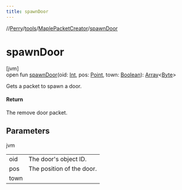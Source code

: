 ```yaml
---
title: spawnDoor
---
```

//[Perry](../../../index.html)/[tools](../index.html)/[MaplePacketCreator](index.html)/[spawnDoor](spawn-door.html)



# spawnDoor



[jvm]\
open fun [spawnDoor](spawn-door.html)(oid: [Int](https://kotlinlang.org/api/latest/jvm/stdlib/kotlin/-int/index.html), pos: [Point](https://docs.oracle.com/javase/8/docs/api/java/awt/Point.html), town: [Boolean](https://kotlinlang.org/api/latest/jvm/stdlib/kotlin/-boolean/index.html)): [Array](https://kotlinlang.org/api/latest/jvm/stdlib/kotlin/-array/index.html)<[Byte](https://kotlinlang.org/api/latest/jvm/stdlib/kotlin/-byte/index.html)>



Gets a packet to spawn a door.



#### Return



The remove door packet.



## Parameters


jvm

| | |
|---|---|
| oid | The door's object ID. |
| pos | The position of the door. |
| town |  |




